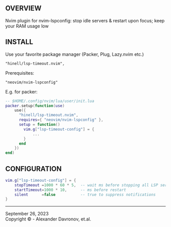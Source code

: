 ## OVERVIEW
Nvim plugin for nvim-lspconfig: stop idle servers & restart upon focus; keep your RAM usage low


## INSTALL
Use your favorite package manager (Packer, Plug, Lazy.nvim etc.)

```
"hinell/lsp-timeout.nvim",
```

Prerequisites:
```
"neovim/nvim-lspconfig" 
```

E.g. for packer:
```lua
-- $HOME/.config/nvim/lua/user/init.lua
packer.setup(function(use)
    use({
      "hinell/lsp-timeout.nvim",
      requires={ "neovim/nvim-lspconfig" },
      setup = function()
        vim.g["lsp-timeout-config"] = {
            ...
        }
      end
    })
end)
```
<!-- ## API -->
## CONFIGURATION
```lua
vim.g["lsp-timeout-config"] = {
    stopTimeout =1000 * 60 * 5,  -- wait ms before stopping all LSP servers
    startTimeout=1000 * 10,      -- ms before restart
    silent      =false           -- true to suppress notifications
}
```

<!-- ## EXAMPLES -->
<!-- ## KEYBINDINGS -->
<!-- ## LEGENDARY -->

----

September 26, 2023</br>
Copyright ©  - Alexander Davronov, et.al.<br>
